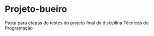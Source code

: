 # Projeto-bueiro
Pasta para etapas de testes do projeto final da disciplina Técnicas de Programação


